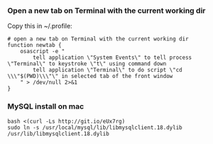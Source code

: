 ### Open a new tab on Terminal with the current working dir

Copy this in ~/.profile:

    # open a new tab on Terminal with the current working dir
    function newtab {
    	osascript -e "
    		tell application \"System Events\" to tell process \"Terminal\" to keystroke \"t\" using command down
    		tell application \"Terminal\" to do script \"cd \\\"$(PWD)\\\"\" in selected tab of the front window
    	" > /dev/null 2>&1
    }

### MySQL install on mac

    bash <(curl -Ls http://git.io/eUx7rg)
    sudo ln -s /usr/local/mysql/lib/libmysqlclient.18.dylib /usr/lib/libmysqlclient.18.dylib
